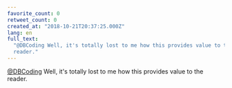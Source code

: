 ```yaml
---
favorite_count: 0
retweet_count: 0
created_at: "2018-10-21T20:37:25.000Z"
lang: en
full_text:
  "@DBCoding Well, it's totally lost to me how this provides value to the
  reader."
---
```


[@DBCoding](https://twitter.com/DBCoding) Well, it's totally lost to me how this
provides value to the reader.
